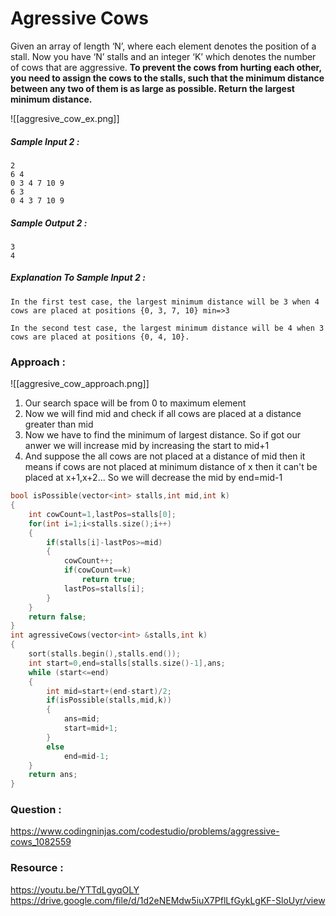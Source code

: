 # Agressive Cows

Given an array of length ‘N’, where each element denotes the position of a stall. Now you have ‘N’ stalls and an integer ‘K’ which denotes the number of cows that are aggressive. **To prevent the cows from hurting each other, you need to assign the cows to the stalls, such that the minimum distance between any two of them is as large as possible. Return the largest minimum distance.**

![[aggresive_cow_ex.png]]

##### Sample Input 2 :

```
2
6 4
0 3 4 7 10 9
6 3
0 4 3 7 10 9
```

##### Sample Output 2 :

```
3
4
```

##### Explanation To Sample Input 2 :

```
In the first test case, the largest minimum distance will be 3 when 4 cows are placed at positions {0, 3, 7, 10} min=>3

In the second test case, the largest minimum distance will be 4 when 3 cows are placed at positions {0, 4, 10}.
```

### Approach :

![[aggresive_cow_approach.png]]

1. Our search space will be from 0 to maximum element
2. Now we will find mid and check if all cows are placed at a distance greater than mid
3. Now we have to find the minimum of largest distance. So if got our anwer we will increase mid by increasing the start to mid+1
4. And suppose the all cows are not placed at a distance of mid then it means if cows are not placed at minimum distance of x then it can't be placed at x+1,x+2...
   So we will decrease the mid by end=mid-1

```cpp
bool isPossible(vector<int> stalls,int mid,int k)
{
    int cowCount=1,lastPos=stalls[0];
    for(int i=1;i<stalls.size();i++)
    {
        if(stalls[i]-lastPos>=mid)
        {
            cowCount++;
            if(cowCount==k)
                return true;
            lastPos=stalls[i];
        }
    }
    return false;
}
int agressiveCows(vector<int> &stalls,int k)
{
    sort(stalls.begin(),stalls.end());
    int start=0,end=stalls[stalls.size()-1],ans;
    while (start<=end)
    {
        int mid=start+(end-start)/2;
        if(isPossible(stalls,mid,k))
        {
            ans=mid;
            start=mid+1;
        }
        else
            end=mid-1;
    }
    return ans;
}
```

### Question :

https://www.codingninjas.com/codestudio/problems/aggressive-cows_1082559

### Resource :

https://youtu.be/YTTdLgyqOLY
https://drive.google.com/file/d/1d2eNEMdw5iuX7PflLfGykLgKF-SloUyr/view
